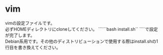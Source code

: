 # vim
vimの設定ファイルです。  
必ずHOMEディレクトリにcloneしてください。
``````bash install.sh`` ````で設定が完了します。  
Debian系用です。その他のディストリビューションで使用する際はinstall.shの1行目を書き換えてください。  
